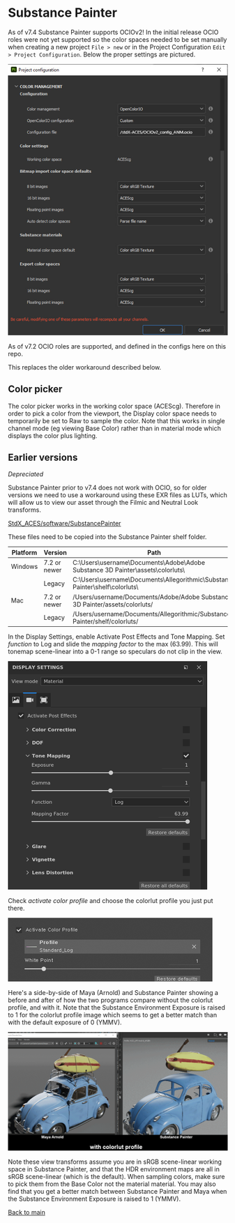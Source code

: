 # Substance Painter

As of v7.4 Substance Painter supports OCIOv2! In the initial release OCIO roles were not yet supported so the color spaces needed to be set manually when creating a new project `File > new` or in the Project Configuration `Edit > Project Configuration`. Below the proper settings are pictured. 

![img](img/substance-ocio.jpg)

As of v7.2 OCIO roles are supported, and defined in the configs here on this repo.

This replaces the older workaround described below.

## Color picker

The color picker works in the working color space (ACEScg). Therefore in order to pick a color from the viewport, the Display color space needs to temporarily be set to Raw to sample the color. Note that this works in single channel mode (eg viewing Base Color) rather than in material mode which displays the color plus lighting. 

## Earlier versions

*Depreciated*

Substance Painter prior to v7.4 does not work with OCIO, so for older versions we need to use a workaround using these EXR files as LUTs, which will allow us to view our asset through the  Filmic and Neutral Look transforms.

[StdX_ACES/software/SubstancePainter](https://github.com/sharktacos/OpenColorIO-configs/tree/main/StdX_ACES/software/SubstancePainter)

These files need to be copied into the Substance Painter shelf folder. 

| Platform	| Version	      | Path
|-----------|---------------|---------------------------------------------------------------
| Windows	  | 7.2 or newer	| C:\Users\username\Documents\Adobe\Adobe Substance 3D Painter\assets\colorluts\
|           |  Legacy	      | C:\Users\username\Documents\Allegorithmic\Substance Painter\shelf\colorluts\
| Mac	      | 7.2 or newer	| /Users/username/Documents/Adobe/Adobe Substance 3D Painter/assets/colorluts/
|           | Legacy	      | /Users/username/Documents/Allegorithmic/Substance Painter/shelf/colorluts/


In the Display Settings, enable Activate Post Effects and Tone Mapping. Set *function* to Log and slide the *mapping factor* to the max (63.99). This will tonemap scene-linear into a 0-1 range so speculars do not clip in the view.

![sp1](img/substance_painter_aces_setup_01_tonemapping.png)

Check *activate color profile* and choose the colorlut profile you just put there.

![sp2](img/Substance2.jpg)

Here's a side-by-side of Maya (Arnold) and Substance Painter showing a before and after of how the two programs compare without the colorlut profile, and with it. Note that the Substance Environment Exposure is raised to 1 for the colorlut profile image which seems to get a better match than with the default exposure of 0 (YMMV).


![sp2](img/Substance_profileAB.gif)


Note these view transforms assume you are in sRGB scene-linear working space in Substance Painter, and that the HDR environment maps are all in sRGB scene-linear (which is the default). When sampling colors, make sure to pick them from the Base Color not the material material. You may also find that you get a better match between Substance Painter and Maya when the Substance Environment Exposure is raised to 1 (YMMV).

[Back to main](../StdX_ACES)
